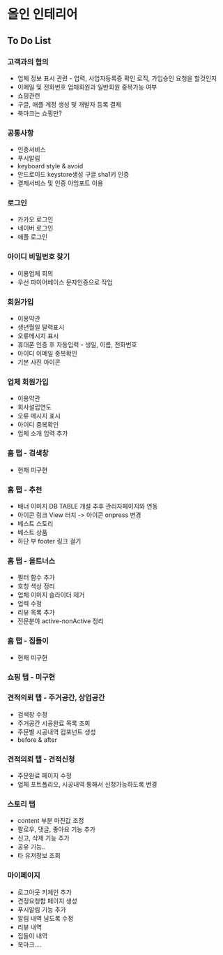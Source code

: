 # 올인 인테리어

## To Do List

### 고객과의 협의
* 업체 정보 표시 관련 - 업력, 사업자등록증 확인 로직, 가입승인 요청을 할것인지
* 이메일 및 전화번호 업체회원과 일반회원 중복가능 여부
* 쇼핑관련
* 구글, 애플 계정 생성 및 개발자 등록 결제
* 북마크는 쇼핑만?

### 공통사항
* 인증서비스
* 푸시알림
* keyboard style & avoid
* 안드로이드 keystore생성 구글 sha1키 인증
* 결제서비스 및 인증 아임포트 이용

### 로그인
* 카카오 로그인
* 네이버 로그인
* 애플 로그인

### 아이디 비밀번호 찾기
* 이용업체 회의
* 우선 파이어베이스 문자인증으로 작업

### 회원가입
* 이용약관
* 생년월일 달력표시
* 오류메시지 표시
* 휴대폰 인증 후 자동입력 - 생일, 이름, 전화번호
* 아이디 이메일 중복확인
* 기본 사진 아이콘

### 업체 회원가입
* 이용약관
* 회사설립연도
* 오류 메시지 표시
* 아이디 중복확인
* 업체 소개 입력 추가

### 홈 탭 - 검색창
* 현재 미구현

### 홈 탭 - 추천
* 배너 이미지 DB TABLE 개설 추후 관리자페이지와 연동
* 아이콘 링크 View 터치 -> 아이콘 onpress 변경
* 베스트 스토리
* 베스트 상품
* 하단 부 footer 링크 걸기

### 홈 탭 - 올트너스
* 필터 함수 추가
* 호칭 색상 정리
* 업체 이미지 슬라이더 제거
* 업력 수정
* 리뷰 목록 추가
* 전문분야 active-nonActive 정리

### 홈 탭 - 집들이
* 현재 미구현

### 쇼핑 탭 - 미구현

### 견적의뢰 탭 - 주거공간, 상업공간
* 검색창 수정
* 주거공간 시공완료 목록 조회
* 주문별 시공내역 컴포넌트 생성
* before & after 

### 견적의뢰 탭 - 견적신청
* 주문완료 페이지 수정
* 업체 포트폴리오, 시공내역 통해서 신청가능하도록 변경

### 스토리 탭
* content 부분 마진값 조정
* 팔로우, 댓글, 좋아요 기능 추가
* 신고, 삭제 기능 추가
* 공유 기능..
* 타 유저정보 조회

### 마이페이지
* 로그아웃 키체인 추가
* 견정요청함 페이지 생성
* 푸시알림 기능 추가
* 알림 내역 남도록 수정
* 리뷰 내역
* 집들이 내역
* 북마크....